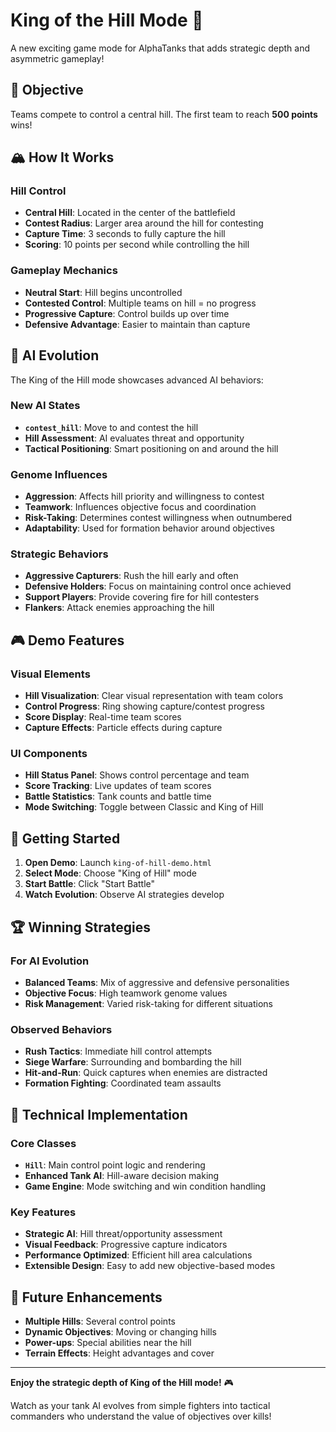 # King of the Hill Mode 🏰

A new exciting game mode for AlphaTanks that adds strategic depth and asymmetric gameplay!

## 🎯 Objective

Teams compete to control a central hill. The first team to reach **500 points** wins!

## 🏔️ How It Works

### Hill Control
- **Central Hill**: Located in the center of the battlefield
- **Contest Radius**: Larger area around the hill for contesting
- **Capture Time**: 3 seconds to fully capture the hill
- **Scoring**: 10 points per second while controlling the hill

### Gameplay Mechanics
- **Neutral Start**: Hill begins uncontrolled
- **Contested Control**: Multiple teams on hill = no progress
- **Progressive Capture**: Control builds up over time
- **Defensive Advantage**: Easier to maintain than capture

## 🧠 AI Evolution

The King of the Hill mode showcases advanced AI behaviors:

### New AI States
- **`contest_hill`**: Move to and contest the hill
- **Hill Assessment**: AI evaluates threat and opportunity
- **Tactical Positioning**: Smart positioning on and around the hill

### Genome Influences
- **Aggression**: Affects hill priority and willingness to contest
- **Teamwork**: Influences objective focus and coordination
- **Risk-Taking**: Determines contest willingness when outnumbered
- **Adaptability**: Used for formation behavior around objectives

### Strategic Behaviors
- **Aggressive Capturers**: Rush the hill early and often
- **Defensive Holders**: Focus on maintaining control once achieved
- **Support Players**: Provide covering fire for hill contesters
- **Flankers**: Attack enemies approaching the hill

## 🎮 Demo Features

### Visual Elements
- **Hill Visualization**: Clear visual representation with team colors
- **Control Progress**: Ring showing capture/contest progress
- **Score Display**: Real-time team scores
- **Capture Effects**: Particle effects during capture

### UI Components
- **Hill Status Panel**: Shows control percentage and team
- **Score Tracking**: Live updates of team scores
- **Battle Statistics**: Tank counts and battle time
- **Mode Switching**: Toggle between Classic and King of Hill

## 🚀 Getting Started

1. **Open Demo**: Launch `king-of-hill-demo.html`
2. **Select Mode**: Choose "King of Hill" mode
3. **Start Battle**: Click "Start Battle" 
4. **Watch Evolution**: Observe AI strategies develop

## 🏆 Winning Strategies

### For AI Evolution
- **Balanced Teams**: Mix of aggressive and defensive personalities
- **Objective Focus**: High teamwork genome values
- **Risk Management**: Varied risk-taking for different situations

### Observed Behaviors
- **Rush Tactics**: Immediate hill control attempts
- **Siege Warfare**: Surrounding and bombarding the hill
- **Hit-and-Run**: Quick captures when enemies are distracted
- **Formation Fighting**: Coordinated team assaults

## 🔧 Technical Implementation

### Core Classes
- **`Hill`**: Main control point logic and rendering
- **Enhanced Tank AI**: Hill-aware decision making
- **Game Engine**: Mode switching and win condition handling

### Key Features
- **Strategic AI**: Hill threat/opportunity assessment
- **Visual Feedback**: Progressive capture indicators
- **Performance Optimized**: Efficient hill area calculations
- **Extensible Design**: Easy to add new objective-based modes

## 🎯 Future Enhancements

- **Multiple Hills**: Several control points
- **Dynamic Objectives**: Moving or changing hills
- **Power-ups**: Special abilities near the hill
- **Terrain Effects**: Height advantages and cover

---

**Enjoy the strategic depth of King of the Hill mode!** 🎮

Watch as your tank AI evolves from simple fighters into tactical commanders who understand the value of objectives over kills!
